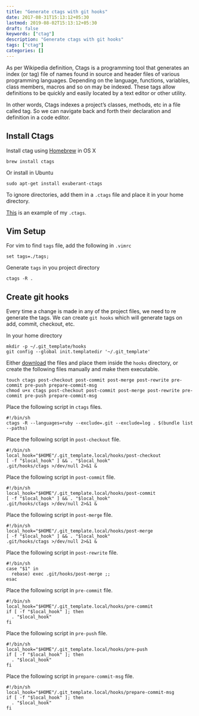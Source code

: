 ```yaml
---
title: "Generate ctags with git hooks"
date: 2017-08-31T15:13:12+05:30
lastmod: 2019-08-02T15:13:12+05:30
draft: false
keywords: ["ctag"]
description: "Generate ctags with git hooks"
tags: ["ctag"]
categories: []
---
```


As per Wikipedia definition, Ctags is a programming tool that generates an index (or tag) file of names found in source and header files of various programming languages. Depending on the language, functions, variables, class members, macros and so on may be indexed. These tags allow definitions to be quickly and easily located by a text editor or other utility.

In other words, Ctags indexes a project’s classes, methods, etc in a file called tag. So we can navigate back and forth their declaration and definition in a code editor.

## Install Ctags

Install ctag using [Homebrew](https://brew.sh/) in OS X

```
brew install ctags
```
Or install in Ubuntu

```
sudo apt-get install exuberant-ctags
```

To ignore directories, add them in a `.ctags` file and place it in your home directory.

[This](https://github.com/dev-miche/dotfiles/blob/master/.ctags) is an example of my `.ctags`.

## Vim Setup

For vim to find `tags` file, add the following in `.vimrc`

```
set tags=./tags;
```

Generate `tags` in you project directory

```
ctags -R .
```

## Create git hooks

Every time a change is made in any of the project files, we need to re generate the tags. We can create `git hooks` which will generate tags on add, commit, checkout, etc.

In your home directory

```
mkdir -p ~/.git_template/hooks
git config --global init.templatedir '~/.git_template'
```

Either [download](https://github.com/dev-miche/dotfiles/tree/master/.git_template/hooks) the files and place them inside the `hooks` directory, or create the following files manually and make them executable.

```
touch ctags post-checkout post-commit post-merge post-rewrite pre-commit pre-push prepare-commit-msg
chmod u+x ctags post-checkout post-commit post-merge post-rewrite pre-commit pre-push prepare-commit-msg
```

Place the following script in `ctags` files.

```
#!/bin/sh
ctags -R --languages=ruby --exclude=.git --exclude=log . $(bundle list --paths)
```

Place the following script in `post-checkout` file.

```
#!/bin/sh
local_hook="$HOME"/.git_template.local/hooks/post-checkout
[ -f "$local_hook" ] && . "$local_hook"
.git/hooks/ctags >/dev/null 2>&1 &
```

Place the following script in `post-commit` file.

```
#!/bin/sh
local_hook="$HOME"/.git_template.local/hooks/post-commit
[ -f "$local_hook" ] && . "$local_hook"
.git/hooks/ctags >/dev/null 2>&1 &
```

Place the following script in `post-merge` file.

```
#!/bin/sh
local_hook="$HOME"/.git_template.local/hooks/post-merge
[ -f "$local_hook" ] && . "$local_hook"
.git/hooks/ctags >/dev/null 2>&1 &
```

Place the following script in ```post-rewrite``` file.

```
#!/bin/sh
case "$1" in
  rebase) exec .git/hooks/post-merge ;;
esac
```

Place the following script in `pre-commit` file.

```
#!/bin/sh
local_hook="$HOME"/.git_template.local/hooks/pre-commit
if [ -f "$local_hook" ]; then
  . "$local_hook"
fi
```

Place the following script in `pre-push` file.

```
#!/bin/sh
local_hook="$HOME"/.git_template.local/hooks/pre-push
if [ -f "$local_hook" ]; then
  . "$local_hook"
fi
```

Place the following script in `prepare-commit-msg` file.

```
#!/bin/sh
local_hook="$HOME"/.git_template.local/hooks/prepare-commit-msg
if [ -f "$local_hook" ]; then
  . "$local_hook"
fi
```
